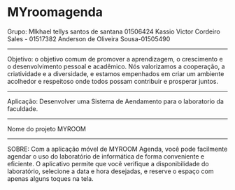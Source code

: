 # MYroomagenda
Grupo: 
MIkhael tellys santos de santana 01506424
Kassio Victor Cordeiro Sales - 01517382
Anderson de Oliveira Sousa-01505490




-----------------------------------------------------------------------------------
Objetivo: o objetivo comum de promover a aprendizagem, o crescimento e o desenvolvimento pessoal e acadêmico. 
Nós valorizamos a cooperação, a criatividade e a diversidade,
e estamos empenhados em criar um ambiente acolhedor e respeitoso onde todos possam contribuir e prosperar juntos.

----------------------------------------------------------------------------------

Aplicação: Desenvolver uma Sistema de Aendamento para o laboratorio da faculdade.

---------------------------------------------------------------------------------
Nome do projeto MYROOM

----------------------------------------------------------------------------------

SOBRE:
Com a aplicação móvel de MYROOM Agenda, você pode facilmente agendar o uso do laboratório de informática de forma conveniente e eficiente. O aplicativo permite que você verifique a disponibilidade do laboratório, selecione a data e hora desejadas, e reserve o espaço com apenas alguns toques na tela.

